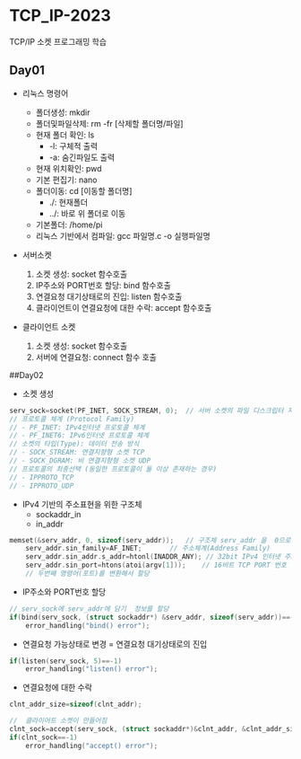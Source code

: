 # TCP_IP-2023
TCP/IP 소켓 프로그래밍 학습
## Day01
- 리눅스 명령어 
	- 폴더생성: mkdir
	- 폴더및파일삭제: rm -fr [삭제할 폴더명/파일]
	- 현재 폴더 확인: ls
		- -l: 구체적 출력
		- -a: 숨긴파일도 출력
	- 현재 위치확인: pwd
	- 기본 편집기: nano
	- 폴더이동: cd [이동할 폴더명]
		- ./: 현재폴더
		- ../: 바로 위 폴더로 이동
	- 기본폴더: /home/pi
	- 리눅스 기반에서 컴파일: gcc 파일명.c -o 실행파일명

- 서버소켓
	1. 소켓 생성: socket 함수호출
	2. IP주소와 PORT번호 할당: bind 함수호출
	3. 연결요청 대기상태로의 진입: listen 함수호출
	4. 클라이언트이 연결요청에 대한 수락: accept 함수호출
	
- 클라이언트 소켓
	1. 소켓 생성: socket 함수호출
	2. 서버에 연결요청: connect 함수 호출

##Day02
- 소켓 생성
``` c
serv_sock=socket(PF_INET, SOCK_STREAM, 0);	// 서버 소켓의 파일 디스크립터 저장
// 프로토콜 체계 (Protocol Family)
// - PF_INET: IPv4인터넷 프로토콜 체계
// - PF_INET6: IPv6인터넷 프로토콜 체계
// 소켓의 타입(Type): 데이터 전송 방식
// - SOCK_STREAM: 연결지향형 소켓 TCP
// - SOCK_DGRAM: 비 연결지향형 소켓 UDP
// 프로토콜의 최종선택 (동일한 프로토콜이 둘 이상 존재하는 경우)
// - IPPROTO_TCP
// - IPPROTO_UDP
```

- IPv4 기반의 주소표현을 위한 구조체
	- sockaddr_in
   	- in_addr
``` c
memset(&serv_addr, 0, sizeof(serv_addr));	// 구조체 serv_addr 을  0으로 초기화
	serv_addr.sin_family=AF_INET;		// 주소체계(Address Family)
	serv_addr.sin_addr.s_addr=htonl(INADDR_ANY); // 32bit IPv4 인터넷 주소 
	serv_addr.sin_port=htons(atoi(argv[1]));	// 16비트 TCP PORT 번호
	// 두번째 명령어(포트)를 변환해서 할당
 ```
- IP주소와 PORT번호 할당
``` c
// serv_sock에 serv_addr에 담기  정보를 할당
if(bind(serv_sock, (struct sockaddr*) &serv_addr, sizeof(serv_addr))==-1)
	error_handling("bind() error");
```
- 연결요청 가능상태로 변경 = 연결요청 대기상태로의 진입
``` c
if(listen(serv_sock, 5)==-1)
	error_handling("listen() error");
  ```
- 연결요청에 대한 수락
``` c
clnt_addr_size=sizeof(clnt_addr);

//  클라이어트 소켓이 만들어짐
clnt_sock=accept(serv_sock, (struct sockaddr*)&clnt_addr, &clnt_addr_size);
if(clnt_sock==-1)
	error_handling("accept() error");
```
